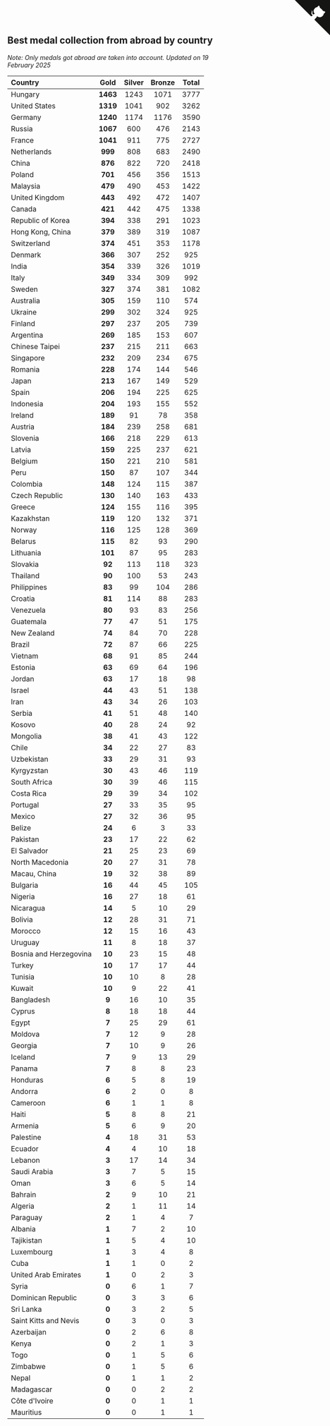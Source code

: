 ## Best medal collection from abroad by country

*Note: Only medals got abroad are taken into account.*
*Updated on 19 February 2025*

| Country | Gold | Silver | Bronze | Total |
| :--- | :--: | :--: | :--: | :--: |
| Hungary | **1463** | 1243 | 1071 | 3777 |
| United States | **1319** | 1041 | 902 | 3262 |
| Germany | **1240** | 1174 | 1176 | 3590 |
| Russia | **1067** | 600 | 476 | 2143 |
| France | **1041** | 911 | 775 | 2727 |
| Netherlands | **999** | 808 | 683 | 2490 |
| China | **876** | 822 | 720 | 2418 |
| Poland | **701** | 456 | 356 | 1513 |
| Malaysia | **479** | 490 | 453 | 1422 |
| United Kingdom | **443** | 492 | 472 | 1407 |
| Canada | **421** | 442 | 475 | 1338 |
| Republic of Korea | **394** | 338 | 291 | 1023 |
| Hong Kong, China | **379** | 389 | 319 | 1087 |
| Switzerland | **374** | 451 | 353 | 1178 |
| Denmark | **366** | 307 | 252 | 925 |
| India | **354** | 339 | 326 | 1019 |
| Italy | **349** | 334 | 309 | 992 |
| Sweden | **327** | 374 | 381 | 1082 |
| Australia | **305** | 159 | 110 | 574 |
| Ukraine | **299** | 302 | 324 | 925 |
| Finland | **297** | 237 | 205 | 739 |
| Argentina | **269** | 185 | 153 | 607 |
| Chinese Taipei | **237** | 215 | 211 | 663 |
| Singapore | **232** | 209 | 234 | 675 |
| Romania | **228** | 174 | 144 | 546 |
| Japan | **213** | 167 | 149 | 529 |
| Spain | **206** | 194 | 225 | 625 |
| Indonesia | **204** | 193 | 155 | 552 |
| Ireland | **189** | 91 | 78 | 358 |
| Austria | **184** | 239 | 258 | 681 |
| Slovenia | **166** | 218 | 229 | 613 |
| Latvia | **159** | 225 | 237 | 621 |
| Belgium | **150** | 221 | 210 | 581 |
| Peru | **150** | 87 | 107 | 344 |
| Colombia | **148** | 124 | 115 | 387 |
| Czech Republic | **130** | 140 | 163 | 433 |
| Greece | **124** | 155 | 116 | 395 |
| Kazakhstan | **119** | 120 | 132 | 371 |
| Norway | **116** | 125 | 128 | 369 |
| Belarus | **115** | 82 | 93 | 290 |
| Lithuania | **101** | 87 | 95 | 283 |
| Slovakia | **92** | 113 | 118 | 323 |
| Thailand | **90** | 100 | 53 | 243 |
| Philippines | **83** | 99 | 104 | 286 |
| Croatia | **81** | 114 | 88 | 283 |
| Venezuela | **80** | 93 | 83 | 256 |
| Guatemala | **77** | 47 | 51 | 175 |
| New Zealand | **74** | 84 | 70 | 228 |
| Brazil | **72** | 87 | 66 | 225 |
| Vietnam | **68** | 91 | 85 | 244 |
| Estonia | **63** | 69 | 64 | 196 |
| Jordan | **63** | 17 | 18 | 98 |
| Israel | **44** | 43 | 51 | 138 |
| Iran | **43** | 34 | 26 | 103 |
| Serbia | **41** | 51 | 48 | 140 |
| Kosovo | **40** | 28 | 24 | 92 |
| Mongolia | **38** | 41 | 43 | 122 |
| Chile | **34** | 22 | 27 | 83 |
| Uzbekistan | **33** | 29 | 31 | 93 |
| Kyrgyzstan | **30** | 43 | 46 | 119 |
| South Africa | **30** | 39 | 46 | 115 |
| Costa Rica | **29** | 39 | 34 | 102 |
| Portugal | **27** | 33 | 35 | 95 |
| Mexico | **27** | 32 | 36 | 95 |
| Belize | **24** | 6 | 3 | 33 |
| Pakistan | **23** | 17 | 22 | 62 |
| El Salvador | **21** | 25 | 23 | 69 |
| North Macedonia | **20** | 27 | 31 | 78 |
| Macau, China | **19** | 32 | 38 | 89 |
| Bulgaria | **16** | 44 | 45 | 105 |
| Nigeria | **16** | 27 | 18 | 61 |
| Nicaragua | **14** | 5 | 10 | 29 |
| Bolivia | **12** | 28 | 31 | 71 |
| Morocco | **12** | 15 | 16 | 43 |
| Uruguay | **11** | 8 | 18 | 37 |
| Bosnia and Herzegovina | **10** | 23 | 15 | 48 |
| Turkey | **10** | 17 | 17 | 44 |
| Tunisia | **10** | 10 | 8 | 28 |
| Kuwait | **10** | 9 | 22 | 41 |
| Bangladesh | **9** | 16 | 10 | 35 |
| Cyprus | **8** | 18 | 18 | 44 |
| Egypt | **7** | 25 | 29 | 61 |
| Moldova | **7** | 12 | 9 | 28 |
| Georgia | **7** | 10 | 9 | 26 |
| Iceland | **7** | 9 | 13 | 29 |
| Panama | **7** | 8 | 8 | 23 |
| Honduras | **6** | 5 | 8 | 19 |
| Andorra | **6** | 2 | 0 | 8 |
| Cameroon | **6** | 1 | 1 | 8 |
| Haiti | **5** | 8 | 8 | 21 |
| Armenia | **5** | 6 | 9 | 20 |
| Palestine | **4** | 18 | 31 | 53 |
| Ecuador | **4** | 4 | 10 | 18 |
| Lebanon | **3** | 17 | 14 | 34 |
| Saudi Arabia | **3** | 7 | 5 | 15 |
| Oman | **3** | 6 | 5 | 14 |
| Bahrain | **2** | 9 | 10 | 21 |
| Algeria | **2** | 1 | 11 | 14 |
| Paraguay | **2** | 1 | 4 | 7 |
| Albania | **1** | 7 | 2 | 10 |
| Tajikistan | **1** | 5 | 4 | 10 |
| Luxembourg | **1** | 3 | 4 | 8 |
| Cuba | **1** | 1 | 0 | 2 |
| United Arab Emirates | **1** | 0 | 2 | 3 |
| Syria | **0** | 6 | 1 | 7 |
| Dominican Republic | **0** | 3 | 3 | 6 |
| Sri Lanka | **0** | 3 | 2 | 5 |
| Saint Kitts and Nevis | **0** | 3 | 0 | 3 |
| Azerbaijan | **0** | 2 | 6 | 8 |
| Kenya | **0** | 2 | 1 | 3 |
| Togo | **0** | 1 | 5 | 6 |
| Zimbabwe | **0** | 1 | 5 | 6 |
| Nepal | **0** | 1 | 1 | 2 |
| Madagascar | **0** | 0 | 2 | 2 |
| Côte d'Ivoire | **0** | 0 | 1 | 1 |
| Mauritius | **0** | 0 | 1 | 1 |


<a href="https://github.com/jonatanklosko/wca_statistics" class="github-corner" aria-label="View source on Github"><svg width="80" height="80" viewBox="0 0 250 250" style="fill:#151513; color:#fff; position: absolute; top: 0; border: 0; right: 0;" aria-hidden="true"><path d="M0,0 L115,115 L130,115 L142,142 L250,250 L250,0 Z"></path><path d="M128.3,109.0 C113.8,99.7 119.0,89.6 119.0,89.6 C122.0,82.7 120.5,78.6 120.5,78.6 C119.2,72.0 123.4,76.3 123.4,76.3 C127.3,80.9 125.5,87.3 125.5,87.3 C122.9,97.6 130.6,101.9 134.4,103.2" fill="currentColor" style="transform-origin: 130px 106px;" class="octo-arm"></path><path d="M115.0,115.0 C114.9,115.1 118.7,116.5 119.8,115.4 L133.7,101.6 C136.9,99.2 139.9,98.4 142.2,98.6 C133.8,88.0 127.5,74.4 143.8,58.0 C148.5,53.4 154.0,51.2 159.7,51.0 C160.3,49.4 163.2,43.6 171.4,40.1 C171.4,40.1 176.1,42.5 178.8,56.2 C183.1,58.6 187.2,61.8 190.9,65.4 C194.5,69.0 197.7,73.2 200.1,77.6 C213.8,80.2 216.3,84.9 216.3,84.9 C212.7,93.1 206.9,96.0 205.4,96.6 C205.1,102.4 203.0,107.8 198.3,112.5 C181.9,128.9 168.3,122.5 157.7,114.1 C157.9,116.9 156.7,120.9 152.7,124.9 L141.0,136.5 C139.8,137.7 141.6,141.9 141.8,141.8 Z" fill="currentColor" class="octo-body"></path></svg></a><style>.github-corner:hover .octo-arm{animation:octocat-wave 560ms ease-in-out}@keyframes octocat-wave{0%,100%{transform:rotate(0)}20%,60%{transform:rotate(-25deg)}40%,80%{transform:rotate(10deg)}}@media (max-width:500px){.github-corner:hover .octo-arm{animation:none}.github-corner .octo-arm{animation:octocat-wave 560ms ease-in-out}}</style>
